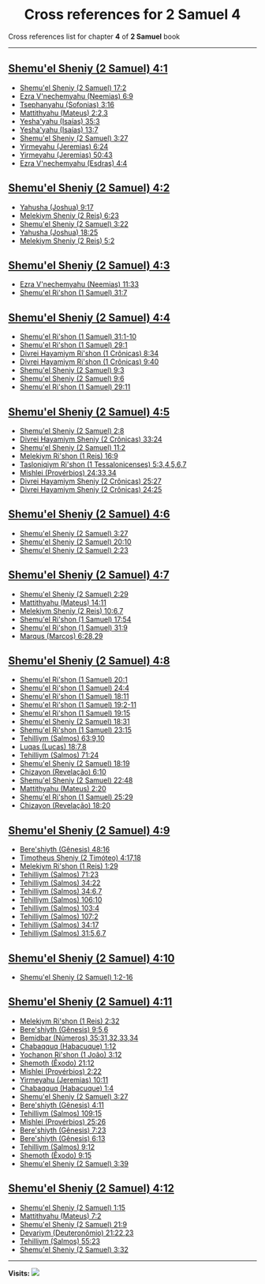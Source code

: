 <div align="center">

# Cross references for **2 Samuel 4**
</div>

Cross references list for chapter **4** of **2 Samuel** book

---

<h2 id="1"><a href="https://bible.ozzuu.com/pt_yah/2Sm/4#1" target="_blank">Shemu'el Sheniy (2 Samuel) 4:1</a></h2>

- [Shemu'el Sheniy (2 Samuel) 17:2](https://bible.ozzuu.com/pt_yah/2Sm/17#2)
- [Ezra V'nechemyahu (Neemias) 6:9](https://bible.ozzuu.com/pt_yah/Neh/6#9)
- [Tsephanyahu (Sofonias) 3:16](https://bible.ozzuu.com/pt_yah/Zep/3#16)
- [Mattithyahu (Mateus) 2:2,3](https://bible.ozzuu.com/pt_yah/Mat/2#2)
- [Yesha'yahu (Isaías) 35:3](https://bible.ozzuu.com/pt_yah/Isa/35#3)
- [Yesha'yahu (Isaías) 13:7](https://bible.ozzuu.com/pt_yah/Isa/13#7)
- [Shemu'el Sheniy (2 Samuel) 3:27](https://bible.ozzuu.com/pt_yah/2Sm/3#27)
- [Yirmeyahu (Jeremias) 6:24](https://bible.ozzuu.com/pt_yah/Jer/6#24)
- [Yirmeyahu (Jeremias) 50:43](https://bible.ozzuu.com/pt_yah/Jer/50#43)
- [Ezra V'nechemyahu (Esdras) 4:4](https://bible.ozzuu.com/pt_yah/1Ez/4#4)
<h2 id="2"><a href="https://bible.ozzuu.com/pt_yah/2Sm/4#2" target="_blank">Shemu'el Sheniy (2 Samuel) 4:2</a></h2>

- [Yahusha (Joshua) 9:17](https://bible.ozzuu.com/pt_yah/Jos/9#17)
- [Melekiym Sheniy (2 Reis) 6:23](https://bible.ozzuu.com/pt_yah/2Ki/6#23)
- [Shemu'el Sheniy (2 Samuel) 3:22](https://bible.ozzuu.com/pt_yah/2Sm/3#22)
- [Yahusha (Joshua) 18:25](https://bible.ozzuu.com/pt_yah/Jos/18#25)
- [Melekiym Sheniy (2 Reis) 5:2](https://bible.ozzuu.com/pt_yah/2Ki/5#2)
<h2 id="3"><a href="https://bible.ozzuu.com/pt_yah/2Sm/4#3" target="_blank">Shemu'el Sheniy (2 Samuel) 4:3</a></h2>

- [Ezra V'nechemyahu (Neemias) 11:33](https://bible.ozzuu.com/pt_yah/Neh/11#33)
- [Shemu'el Ri'shon (1 Samuel) 31:7](https://bible.ozzuu.com/pt_yah/1Sm/31#7)
<h2 id="4"><a href="https://bible.ozzuu.com/pt_yah/2Sm/4#4" target="_blank">Shemu'el Sheniy (2 Samuel) 4:4</a></h2>

- [Shemu'el Ri'shon (1 Samuel) 31:1-10](https://bible.ozzuu.com/pt_yah/1Sm/31#1)
- [Shemu'el Ri'shon (1 Samuel) 29:1](https://bible.ozzuu.com/pt_yah/1Sm/29#1)
- [Divrei Hayamiym Ri'shon (1 Crônicas) 8:34](https://bible.ozzuu.com/pt_yah/1Ch/8#34)
- [Divrei Hayamiym Ri'shon (1 Crônicas) 9:40](https://bible.ozzuu.com/pt_yah/1Ch/9#40)
- [Shemu'el Sheniy (2 Samuel) 9:3](https://bible.ozzuu.com/pt_yah/2Sm/9#3)
- [Shemu'el Sheniy (2 Samuel) 9:6](https://bible.ozzuu.com/pt_yah/2Sm/9#6)
- [Shemu'el Ri'shon (1 Samuel) 29:11](https://bible.ozzuu.com/pt_yah/1Sm/29#11)
<h2 id="5"><a href="https://bible.ozzuu.com/pt_yah/2Sm/4#5" target="_blank">Shemu'el Sheniy (2 Samuel) 4:5</a></h2>

- [Shemu'el Sheniy (2 Samuel) 2:8](https://bible.ozzuu.com/pt_yah/2Sm/2#8)
- [Divrei Hayamiym Sheniy (2 Crônicas) 33:24](https://bible.ozzuu.com/pt_yah/2Ch/33#24)
- [Shemu'el Sheniy (2 Samuel) 11:2](https://bible.ozzuu.com/pt_yah/2Sm/11#2)
- [Melekiym Ri'shon (1 Reis) 16:9](https://bible.ozzuu.com/pt_yah/1Ki/16#9)
- [Tasloniqiym Ri'shon (1 Tessalonicenses) 5:3,4,5,6,7](https://bible.ozzuu.com/pt_yah/1Th/5#3)
- [Mishlei (Provérbios) 24:33,34](https://bible.ozzuu.com/pt_yah/Pro/24#33)
- [Divrei Hayamiym Sheniy (2 Crônicas) 25:27](https://bible.ozzuu.com/pt_yah/2Ch/25#27)
- [Divrei Hayamiym Sheniy (2 Crônicas) 24:25](https://bible.ozzuu.com/pt_yah/2Ch/24#25)
<h2 id="6"><a href="https://bible.ozzuu.com/pt_yah/2Sm/4#6" target="_blank">Shemu'el Sheniy (2 Samuel) 4:6</a></h2>

- [Shemu'el Sheniy (2 Samuel) 3:27](https://bible.ozzuu.com/pt_yah/2Sm/3#27)
- [Shemu'el Sheniy (2 Samuel) 20:10](https://bible.ozzuu.com/pt_yah/2Sm/20#10)
- [Shemu'el Sheniy (2 Samuel) 2:23](https://bible.ozzuu.com/pt_yah/2Sm/2#23)
<h2 id="7"><a href="https://bible.ozzuu.com/pt_yah/2Sm/4#7" target="_blank">Shemu'el Sheniy (2 Samuel) 4:7</a></h2>

- [Shemu'el Sheniy (2 Samuel) 2:29](https://bible.ozzuu.com/pt_yah/2Sm/2#29)
- [Mattithyahu (Mateus) 14:11](https://bible.ozzuu.com/pt_yah/Mat/14#11)
- [Melekiym Sheniy (2 Reis) 10:6,7](https://bible.ozzuu.com/pt_yah/2Ki/10#6)
- [Shemu'el Ri'shon (1 Samuel) 17:54](https://bible.ozzuu.com/pt_yah/1Sm/17#54)
- [Shemu'el Ri'shon (1 Samuel) 31:9](https://bible.ozzuu.com/pt_yah/1Sm/31#9)
- [Marqus (Marcos) 6:28,29](https://bible.ozzuu.com/pt_yah/Mar/6#28)
<h2 id="8"><a href="https://bible.ozzuu.com/pt_yah/2Sm/4#8" target="_blank">Shemu'el Sheniy (2 Samuel) 4:8</a></h2>

- [Shemu'el Ri'shon (1 Samuel) 20:1](https://bible.ozzuu.com/pt_yah/1Sm/20#1)
- [Shemu'el Ri'shon (1 Samuel) 24:4](https://bible.ozzuu.com/pt_yah/1Sm/24#4)
- [Shemu'el Ri'shon (1 Samuel) 18:11](https://bible.ozzuu.com/pt_yah/1Sm/18#11)
- [Shemu'el Ri'shon (1 Samuel) 19:2-11](https://bible.ozzuu.com/pt_yah/1Sm/19#2)
- [Shemu'el Ri'shon (1 Samuel) 19:15](https://bible.ozzuu.com/pt_yah/1Sm/19#15)
- [Shemu'el Sheniy (2 Samuel) 18:31](https://bible.ozzuu.com/pt_yah/2Sm/18#31)
- [Shemu'el Ri'shon (1 Samuel) 23:15](https://bible.ozzuu.com/pt_yah/1Sm/23#15)
- [Tehilliym (Salmos) 63:9,10](https://bible.ozzuu.com/pt_yah/Psa/63#9)
- [Luqas (Lucas) 18:7,8](https://bible.ozzuu.com/pt_yah/Luk/18#7)
- [Tehilliym (Salmos) 71:24](https://bible.ozzuu.com/pt_yah/Psa/71#24)
- [Shemu'el Sheniy (2 Samuel) 18:19](https://bible.ozzuu.com/pt_yah/2Sm/18#19)
- [Chizayon (Revelação) 6:10](https://bible.ozzuu.com/pt_yah/Rev/6#10)
- [Shemu'el Sheniy (2 Samuel) 22:48](https://bible.ozzuu.com/pt_yah/2Sm/22#48)
- [Mattithyahu (Mateus) 2:20](https://bible.ozzuu.com/pt_yah/Mat/2#20)
- [Shemu'el Ri'shon (1 Samuel) 25:29](https://bible.ozzuu.com/pt_yah/1Sm/25#29)
- [Chizayon (Revelação) 18:20](https://bible.ozzuu.com/pt_yah/Rev/18#20)
<h2 id="9"><a href="https://bible.ozzuu.com/pt_yah/2Sm/4#9" target="_blank">Shemu'el Sheniy (2 Samuel) 4:9</a></h2>

- [Bere'shiyth (Gênesis) 48:16](https://bible.ozzuu.com/pt_yah/Gen/48#16)
- [Timotheus Sheniy (2 Timóteo) 4:17,18](https://bible.ozzuu.com/pt_yah/2Ti/4#17)
- [Melekiym Ri'shon (1 Reis) 1:29](https://bible.ozzuu.com/pt_yah/1Ki/1#29)
- [Tehilliym (Salmos) 71:23](https://bible.ozzuu.com/pt_yah/Psa/71#23)
- [Tehilliym (Salmos) 34:22](https://bible.ozzuu.com/pt_yah/Psa/34#22)
- [Tehilliym (Salmos) 34:6,7](https://bible.ozzuu.com/pt_yah/Psa/34#6)
- [Tehilliym (Salmos) 106:10](https://bible.ozzuu.com/pt_yah/Psa/106#10)
- [Tehilliym (Salmos) 103:4](https://bible.ozzuu.com/pt_yah/Psa/103#4)
- [Tehilliym (Salmos) 107:2](https://bible.ozzuu.com/pt_yah/Psa/107#2)
- [Tehilliym (Salmos) 34:17](https://bible.ozzuu.com/pt_yah/Psa/34#17)
- [Tehilliym (Salmos) 31:5,6,7](https://bible.ozzuu.com/pt_yah/Psa/31#5)
<h2 id="10"><a href="https://bible.ozzuu.com/pt_yah/2Sm/4#10" target="_blank">Shemu'el Sheniy (2 Samuel) 4:10</a></h2>

- [Shemu'el Sheniy (2 Samuel) 1:2-16](https://bible.ozzuu.com/pt_yah/2Sm/1#2)
<h2 id="11"><a href="https://bible.ozzuu.com/pt_yah/2Sm/4#11" target="_blank">Shemu'el Sheniy (2 Samuel) 4:11</a></h2>

- [Melekiym Ri'shon (1 Reis) 2:32](https://bible.ozzuu.com/pt_yah/1Ki/2#32)
- [Bere'shiyth (Gênesis) 9:5,6](https://bible.ozzuu.com/pt_yah/Gen/9#5)
- [Bemidbar (Números) 35:31,32,33,34](https://bible.ozzuu.com/pt_yah/Num/35#31)
- [Chabaqquq (Habacuque) 1:12](https://bible.ozzuu.com/pt_yah/Hc/1#12)
- [Yochanon Ri'shon (1 João) 3:12](https://bible.ozzuu.com/pt_yah/1Jo/3#12)
- [Shemoth (Êxodo) 21:12](https://bible.ozzuu.com/pt_yah/Exo/21#12)
- [Mishlei (Provérbios) 2:22](https://bible.ozzuu.com/pt_yah/Pro/2#22)
- [Yirmeyahu (Jeremias) 10:11](https://bible.ozzuu.com/pt_yah/Jer/10#11)
- [Chabaqquq (Habacuque) 1:4](https://bible.ozzuu.com/pt_yah/Hc/1#4)
- [Shemu'el Sheniy (2 Samuel) 3:27](https://bible.ozzuu.com/pt_yah/2Sm/3#27)
- [Bere'shiyth (Gênesis) 4:11](https://bible.ozzuu.com/pt_yah/Gen/4#11)
- [Tehilliym (Salmos) 109:15](https://bible.ozzuu.com/pt_yah/Psa/109#15)
- [Mishlei (Provérbios) 25:26](https://bible.ozzuu.com/pt_yah/Pro/25#26)
- [Bere'shiyth (Gênesis) 7:23](https://bible.ozzuu.com/pt_yah/Gen/7#23)
- [Bere'shiyth (Gênesis) 6:13](https://bible.ozzuu.com/pt_yah/Gen/6#13)
- [Tehilliym (Salmos) 9:12](https://bible.ozzuu.com/pt_yah/Psa/9#12)
- [Shemoth (Êxodo) 9:15](https://bible.ozzuu.com/pt_yah/Exo/9#15)
- [Shemu'el Sheniy (2 Samuel) 3:39](https://bible.ozzuu.com/pt_yah/2Sm/3#39)
<h2 id="12"><a href="https://bible.ozzuu.com/pt_yah/2Sm/4#12" target="_blank">Shemu'el Sheniy (2 Samuel) 4:12</a></h2>

- [Shemu'el Sheniy (2 Samuel) 1:15](https://bible.ozzuu.com/pt_yah/2Sm/1#15)
- [Mattithyahu (Mateus) 7:2](https://bible.ozzuu.com/pt_yah/Mat/7#2)
- [Shemu'el Sheniy (2 Samuel) 21:9](https://bible.ozzuu.com/pt_yah/2Sm/21#9)
- [Devariym (Deuteronômio) 21:22,23](https://bible.ozzuu.com/pt_yah/Deu/21#22)
- [Tehilliym (Salmos) 55:23](https://bible.ozzuu.com/pt_yah/Psa/55#23)
- [Shemu'el Sheniy (2 Samuel) 3:32](https://bible.ozzuu.com/pt_yah/2Sm/3#32)


---

**Visits:**
![](https://profile-counter.glitch.me/visitCounter_crossrefs12/count.svg)
